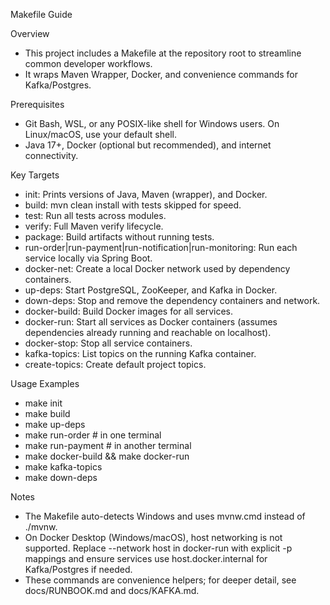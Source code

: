 Makefile Guide

Overview
- This project includes a Makefile at the repository root to streamline common developer workflows.
- It wraps Maven Wrapper, Docker, and convenience commands for Kafka/Postgres.

Prerequisites
- Git Bash, WSL, or any POSIX-like shell for Windows users. On Linux/macOS, use your default shell.
- Java 17+, Docker (optional but recommended), and internet connectivity.

Key Targets
- init: Prints versions of Java, Maven (wrapper), and Docker.
- build: mvn clean install with tests skipped for speed.
- test: Run all tests across modules.
- verify: Full Maven verify lifecycle.
- package: Build artifacts without running tests.
- run-order|run-payment|run-notification|run-monitoring: Run each service locally via Spring Boot.
- docker-net: Create a local Docker network used by dependency containers.
- up-deps: Start PostgreSQL, ZooKeeper, and Kafka in Docker.
- down-deps: Stop and remove the dependency containers and network.
- docker-build: Build Docker images for all services.
- docker-run: Start all services as Docker containers (assumes dependencies already running and reachable on localhost).
- docker-stop: Stop all service containers.
- kafka-topics: List topics on the running Kafka container.
- create-topics: Create default project topics.

Usage Examples
- make init
- make build
- make up-deps
- make run-order   # in one terminal
- make run-payment # in another terminal
- make docker-build && make docker-run
- make kafka-topics
- make down-deps

Notes
- The Makefile auto-detects Windows and uses mvnw.cmd instead of ./mvnw.
- On Docker Desktop (Windows/macOS), host networking is not supported. Replace --network host in docker-run with explicit -p mappings and ensure services use host.docker.internal for Kafka/Postgres if needed.
- These commands are convenience helpers; for deeper detail, see docs/RUNBOOK.md and docs/KAFKA.md.
